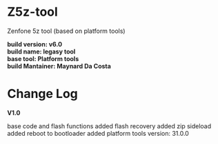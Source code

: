 # Z5z-tool
Zenfone 5z tool (based on platform tools)

**build version: v6.0**\
**build name: legasy tool**\
**base tool: Platform tools**\
**build Mantainer: Maynard Da Costa**

# Change Log

**V1.0**

base code and flash functions
added flash recovery
added zip sideload
added reboot to bootloader
added platform tools version: 31.0.0
